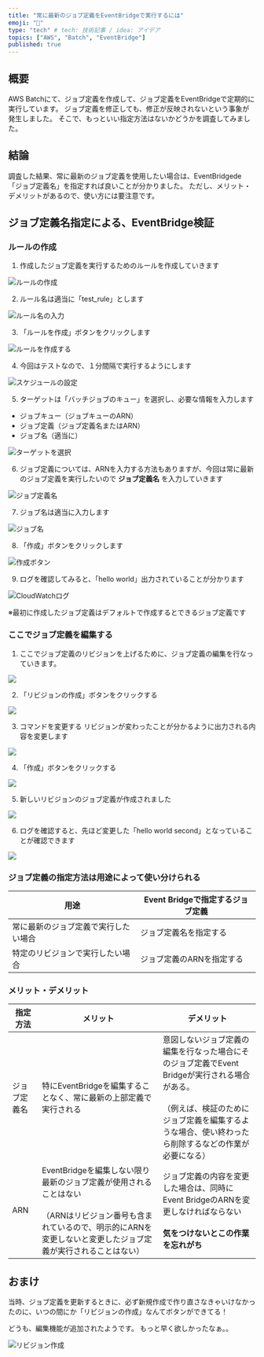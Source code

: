 ```yaml
---
title: "常に最新のジョブ定義をEventBridgeで実行するには"
emoji: "📝"
type: "tech" # tech: 技術記事 / idea: アイデア
topics: ["AWS", "Batch", "EventBridge"]
published: true
---
```


## 概要
AWS Batchにて、ジョブ定義を作成して、ジョブ定義をEventBridgeで定期的に実行しています。
ジョブ定義を修正しても、修正が反映されないという事象が発生しました。
そこで、もっといい指定方法はないかどうかを調査してみました。

## 結論
調査した結果、常に最新のジョブ定義を使用したい場合は、EventBridgede
「ジョブ定義名」を指定すれば良いことが分かりました。
ただし、メリット・デメリットがあるので、使い方には要注意です。



## ジョブ定義名指定による、EventBridge検証
### ルールの作成

1. 作成したジョブ定義を実行するためのルールを作成していきます

![ルールの作成](/images/6431e90c7c3cd3/2022-02-23-10-16-11.png)

2. ルール名は適当に「test_rule」とします

![ルール名の入力](/images/6431e90c7c3cd3/2022-02-23-10-18-46.png)

3. 「ルールを作成」ボタンをクリックします

![ルールを作成する](/images/6431e90c7c3cd3/2022-02-23-10-17-28.png)

4. 今回はテストなので、１分間隔で実行するようにします

![スケジュールの設定](/images/6431e90c7c3cd3/2022-02-23-10-20-08.png)

5. ターゲットは「バッチジョブのキュー」を選択し、必要な情報を入力します

* ジョブキュー（ジョブキューのARN）
* ジョブ定義（ジョブ定義名またはARN）
* ジョブ名（適当に）

![ターゲットを選択](/images/6431e90c7c3cd3/2022-02-23-10-23-41.png)

6. ジョブ定義については、ARNを入力する方法もありますが、今回は常に最新のジョブ定義を実行したいので **ジョブ定義名** を入力していきます

![ジョブ定義名](/images/6431e90c7c3cd3/2022-02-23-10-26-23.png)

7. ジョブ名は適当に入力します

![ジョブ名](/images/6431e90c7c3cd3/2022-02-23-10-27-37.png)

8. 「作成」ボタンをクリックします

![作成ボタン](/images/6431e90c7c3cd3/2022-02-23-10-28-13.png)

9. ログを確認してみると、「hello world」出力されていることが分かります

![CloudWatchログ](/images/6431e90c7c3cd3/2022-02-23-10-29-10.png)

※最初に作成したジョブ定義はデフォルトで作成するとできるジョブ定義です

### ここでジョブ定義を編集する

1. ここでジョブ定義のリビジョンを上げるために、ジョブ定義の編集を行なっていきます。

![](/images/6431e90c7c3cd3/2022-02-23-10-31-09.png)

2. 「リビジョンの作成」ボタンをクリックする

![](/images/6431e90c7c3cd3/2022-02-23-10-31-42.png)

3. コマンドを変更する
リビジョンが変わったことが分かるように出力される内容を変更します

![](/images/6431e90c7c3cd3/2022-02-23-10-32-07.png)

4. 「作成」ボタンをクリックする

![](/images/6431e90c7c3cd3/2022-02-23-10-32-29.png)

5. 新しいリビジョンのジョブ定義が作成されました

![](/images/6431e90c7c3cd3/2022-02-23-10-32-48.png)

6. ログを確認すると、先ほど変更した「hello world second」となっていることが確認できます

![](/images/6431e90c7c3cd3/2022-02-23-10-33-13.png)

### ジョブ定義の指定方法は用途によって使い分けられる

| 用途 | Event Bridgeで指定するジョブ定義 |
| --- | --- |
| 常に最新のジョブ定義で実行したい場合 | ジョブ定義名を指定する |
| 特定のリビジョンで実行したい場合 | ジョブ定義のARNを指定する |


### メリット・デメリット

| 指定方法 | メリット | デメリット |
| --- | --- | --- |
| ジョブ定義名 | 特にEventBridgeを編集することなく、常に最新の上部定義で実行される | 意図しないジョブ定義の編集を行なった場合にそのジョブ定義でEvent Bridgeが実行される場合がある。<br><br>（例えば、検証のためにジョブ定義を編集するような場合、使い終わったら削除するなどの作業が必要になる） |
| ARN | EventBridgeを編集しない限り最新のジョブ定義が使用されることはない<br><br>（ARNはリビジョン番号も含まれているので、明示的にARNを変更しないと変更したジョブ定義が実行されることはない） | ジョブ定義の内容を変更した場合は、同時にEvent BridgeのARNを変更しなければならない<br><br> **気をつけないとこの作業を忘れがち** |

## おまけ

当時、ジョブ定義を更新するときに、必ず新規作成で作り直さなきゃいけなかったのに、いつの間にか「リビジョンの作成」なんてボタンができてる！

どうも、編集機能が追加されたようです。
もっと早く欲しかったなぁ。。

![リビジョン作成](/images/6431e90c7c3cd3/2022-02-19-22-05-08.png)
